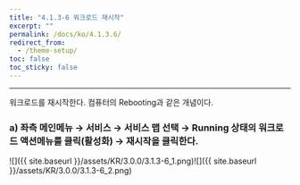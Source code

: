 ```yaml
---
title: "4.1.3-6 워크로드 재시작"
excerpt: ""
permalink: /docs/ko/4.1.3.6/
redirect_from:
  - /theme-setup/
toc: false
toc_sticky: false
---
```


---
워크로드를 재시작한다. 컴퓨터의 Rebooting과 같은 개념이다.

### a\) 좌측 메인메뉴 → 서비스 → 서비스 맵 선택 → Running 상태의 워크로드 액션메뉴를 클릭\(활성화\) → 재시작을 클릭한다.
![]({{ site.baseurl }}/assets/KR/3.0.0/3.1.3-6_1.png)![]({{ site.baseurl }}/assets/KR/3.0.0/3.1.3-6_2.png)
